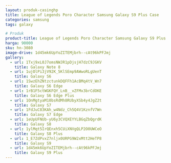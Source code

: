 ```yaml
---
layout: produk-casinghp
title: League of Legends Poro Character Samsung Galaxy S9 Plus Case
categories: samsung
tags: galaxy

# Produk
product-title: League of Legends Poro Character Samsung Galaxy S9 Plus Case
harga: 90000
sku: hn-3080
image-drive: 1d45mk6UpYoZITEMjbrh--cAt96kPFJmj
gallery:
  - url: 1Txj9xL0J7omsNWJR1pDjsjH7dzC9JGKV
    title: Galaxy Note 8
  - url: 1ujOlPi3jV92K_5KlSEmp9AWwoRLgUenT
    title: Galaxy S6
  - url: 1SwzEhZNtzctunkDQFFh1AcBMq4tV_Wn7
    title: Galaxy S6 Edge
  - url: 1rB1F5ctWGKFQY_LnB__vZFMx3brCdOKE
    title: Galaxy S6 Edge Plus
  - url: 1OnMgtyaM10bsRdMh8RUbyXSb4y4JgZ2t
    title: Galaxy S7
  - url: 1FdJuC83KAh_w4Ndz_Ch5Q4V1KznfV7Wn
    title: Galaxy S7 Edge
  - url: 1eUpUFNUb-yU6y3CVQXEYYLBGqZbQgrdK
    title: Galaxy S8
  - url: 1ylMqt5IrQEnxh5CUiXNVgQLP2O0UWCeO
    title: Galaxy S8 Plus
  - url: 1_E7ZdPvxZ7nljx0URPG9W2xMtt2HeTP8
    title: Galaxy S9
  - url: 1d45mk6UpYoZITEMjbrh--cAt96kPFJmj
    title: Galaxy S9 Plus
---
```

